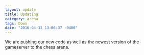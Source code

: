 ```yaml
---
layout: update
title: Updating
category: arena
tags: Down
date: "2016-04-13 13:06:37 -0400"
---
```


We are pushing our new code as well as the newest version of the gameserver to the chess arena.
